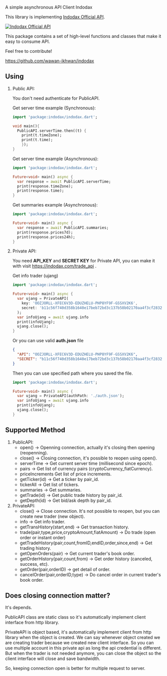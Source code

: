 A simple asynchronous API Client Indodax

This library is implementing [Indodax Official API](https://github.com/btcid/indodax-official-api-docs).

[![Indodax Official API](https://indodax.com/homepage-assets/favicon.ico)](https://github.com/btcid/indodax-official-api-docs)

This package contains a set of high-level functions and classes that make it
easy to consume API.

Feel free to contribute!

https://github.com/wawan-ikhwan/indodax

## Using
1. Public API:

    You don't need authenticate for PublicAPI.

    Get server time example (Synchronous):
    ```dart
    import 'package:indodax/indodax.dart';

    void main(){
      PublicAPI.serverTime.then((t) {
        print(t.timeZone);
        print(t.time);
        });
    }
    ```

    Get server time example (Asynchronous):
    ```dart
    import 'package:indodax/indodax.dart';

    Future<void> main() async {
      var response = await PublicAPI.serverTime;
      print(response.timeZone);
      print(response.time);
    }
    ```
    Get summaries example (Asynchronous):
    ```dart
    import 'package:indodax/indodax.dart';

    Future<void> main() async {
      var response = await PublicAPI.summaries;
      print(response.prices7d);
      print(response.prices24h);
    }
    ```
2. Private API:

    You need **API_KEY** and **SECRET KEY** for Private API, you can make it with visit https://indodax.com/trade_api .

    Get info trader (ujang)
    ```dart
    import 'package:indodax/indodax.dart';

    Future<void> main() async {
      var ujang = PrivateAPI(
        key: 'OOZJORLL-XFEC6V3D-EDUZHELU-PHP8YF9F-GSSXV2K6',
        secret: 'b11c56f740d358b1640e17beb72bd3c137b58b02170aa4f3cf28327c3f87fb73cc4e6b3085b7f7f',
      );
      var infoUjang = await ujang.info
      print(infoUjang);
      ujang.close();
    }
    ```
    Or you can use valid **auth.json** file

    ```json
    {
      "API": "OOZJORLL-XFEC6V3D-EDUZHELU-PHP8YF9F-GSSXV2K6",
      "SECRET": "b11c56f740d358b1640e17beb72bd3c137b58b02170aa4f3cf28327c3f87fb73cc4e6b3085b7f7fb"
    }
    ```
    Then you can use specified path where you saved the file.
    ```dart
    import 'package:indodax/indodax.dart';

    Future<void> main() async {
      var ujang = PrivateAPI(authPath: './auth.json');
      var infoUjang = await ujang.info
      print(infoUjang);
      ujang.close();
    }
    ```
## Supported Method
1. PublicAPI:
    * open() -> Openning connection, actually it's closing then opening (reopenning).
    * close() -> Closing connection, it's possible to reopen using open().
    * serverTime -> Get current server time (millisecond since epoch).
    * pairs -> Get list of currency pairs (cryptoCurrency_fiatCurrency).
    * priceIncrements Get list of price increments.
    * getTicker(id) -> Get a ticker by pair_id.
    * tickerAll -> Get list of tickers.
    * summaries -> Get summaries.
    * getTrade(id) -> Get public trade history by pair_id.
    * getDepth(id) -> Get bid/ask depth by pair_id.
2. PrivateAPI:
    * close() -> Close connection. It's not possible to reopen, but you can create new trader (new object).
    * info -> Get info trader.
    * getTransHistory(start,end) -> Get transaction history.
    * trade(pair,type,price,cryptoAmount,fiatAmount) -> Do trade (open order or instant order)
    * getTradeHistory(pair,count,fromID,endID,order,since,end) -> Get trading history.
    * getOpenOrders(pair) -> Get current trader's book order.
    * getOrderHistory(pair,count,from) -> Get order history (canceled, success, etc).
    * getOrder(pair,orderID) -> get detail of order.
    * cancelOrder(pair,orderID,type) -> Do cancel order in current trader's book order.

## Does closing connection matter?
It's depends. 

PublicAPI class are static class so it's automatically implement client interface from http library.

PrivateAPI is object based, it's automatically implement client from http library when the object is created. We can say whenever object created we are creating trader because we created new client interface. So you can use multiple account in this private api as long the api credential is different.
But when the trader is not needed anymore, you can close the object so the client interface will close and save bandwidth.

So, keeping connection open is better for multiple request to server.
